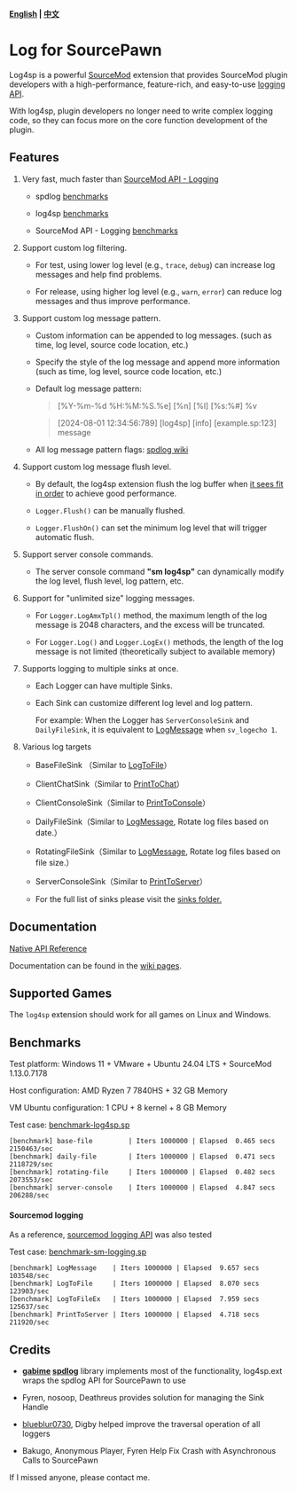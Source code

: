 **[English](./readme.md) | [中文](./readme-chi.md)**

# Log for SourcePawn

Log4sp is a powerful [SourceMod](https://www.sourcemod.net/about.php) extension that provides SourceMod plugin developers with a high-performance, feature-rich, and easy-to-use [logging API](./sourcemod/scripting/include/).

With log4sp, plugin developers no longer need to write complex logging code, so they can focus more on the core function development of the plugin.

## Features

1. Very fast, much faster than [SourceMod API - Logging](https://sm.alliedmods.net/new-api/logging)

   - spdlog [benchmarks](https://github.com/gabime/spdlog#benchmarks)

   - log4sp [benchmarks](https://github.com/F1F88/sm-ext-log4sp#benchmarks)

   - SourceMod API - Logging [benchmarks](https://github.com/F1F88/sm-ext-log4sp#sourcemod-logging)

2. Support custom log filtering.

   - For test, using lower log level (e.g., `trace`, `debug`) can increase log messages and help find problems.

   - For release, using higher log level (e.g., `warn`, `error`) can reduce log messages and thus improve performance.

3. Support custom log message pattern.

   - Custom information can be appended to log messages. (such as time, log level, source code location, etc.)

   - Specify the style of the log message and append more information (such as time, log level, source code location, etc.)

   - Default log message pattern:

      > [%Y-%m-%d %H:%M:%S.%e] [%n] [%l] [%s:%#] %v

      > [2024-08-01 12:34:56:789] [log4sp] [info] [example.sp:123] message

   - All log message pattern flags: [spdlog wiki](https://github.com/gabime/spdlog/wiki/3.-Custom-formatting#pattern-flags)

4. Support custom log message flush level.

   - By default, the log4sp extension flush the log buffer when [it sees fit in order](https://github.com/gabime/spdlog/wiki/7.-Flush-policy) to achieve good performance.

   - `Logger.Flush()` can be manually flushed.

   - `Logger.FlushOn()` can set the minimum log level that will trigger automatic flush.

5. Support server console commands.

   - The server console command **"sm log4sp"** can dynamically modify the log level, flush level, log pattern, etc.

6. Support for "unlimited size" logging messages.

   - For `Logger.LogAmxTpl()` method, the maximum length of the log message is 2048 characters, and the excess will be truncated.

   - For `Logger.Log()` and `Logger.LogEx()` methods, the length of the log message is not limited (theoretically subject to available memory)

7. Supports logging to multiple sinks at once.

   - Each Logger can have multiple Sinks.

   - Each Sink can customize different log level and log pattern.

      For example: When the Logger has `ServerConsoleSink` and `DailyFileSink`, it is equivalent to [LogMessage](https://sm.alliedmods.net/new-api/logging/LogMessage) when `sv_logecho 1`.

8. Various log targets

    - BaseFileSink （Similar to [LogToFile](https://sm.alliedmods.net/new-api/logging/LogToFile)）

    - ClientChatSink（Similar to [PrintToChat](https://sm.alliedmods.net/new-api/halflife/PrintToChat)）

    - ClientConsoleSink（Similar to [PrintToConsole](https://sm.alliedmods.net/new-api/console/PrintToConsole)）

    - DailyFileSink（Similar to [LogMessage](https://sm.alliedmods.net/new-api/logging/LogMessage), Rotate log files based on date.）

    - RotatingFileSink（Similar to [LogMessage](https://sm.alliedmods.net/new-api/logging/LogMessage), Rotate log files based on file size.）

    - ServerConsoleSink（Similar to [PrintToServer](https://sm.alliedmods.net/new-api/console/PrintToServer)）

    - For the full list of sinks please visit the [sinks folder.](./sourcemod/scripting/include/log4sp/sinks/)

## Documentation

[Native API Reference](./sourcemod/scripting/include/log4sp/)

Documentation can be found in the [wiki pages](https://github.com/F1F88/sm-ext-log4sp/wiki).

## Supported Games

The `log4sp` extension should work for all games on Linux and Windows.

## Benchmarks

Test platform: Windows 11 + VMware + Ubuntu 24.04 LTS + SourceMod 1.13.0.7178

Host configuration: AMD Ryzen 7 7840HS + 32 GB Memory

VM Ubuntu configuration: 1 CPU  + 8 kernel  + 8 GB Memory

Test case: [benchmark-log4sp.sp](./sourcemod/scripting/benchmark-ext.sp)

```
[benchmark] base-file         | Iters 1000000 | Elapsed  0.465 secs   2150463/sec
[benchmark] daily-file        | Iters 1000000 | Elapsed  0.471 secs   2118729/sec
[benchmark] rotating-file     | Iters 1000000 | Elapsed  0.482 secs   2073553/sec
[benchmark] server-console    | Iters 1000000 | Elapsed  4.847 secs    206288/sec
```

#### Sourcemod logging

As a reference, [sourcemod logging API](https://sm.alliedmods.net/new-api/logging) was also tested

Test case: [benchmark-sm-logging.sp](./sourcemod/scripting/benchmark-sm-logging.sp)


```
[benchmark] LogMessage    | Iters 1000000 | Elapsed  9.657 secs    103548/sec
[benchmark] LogToFile     | Iters 1000000 | Elapsed  8.070 secs    123903/sec
[benchmark] LogToFileEx   | Iters 1000000 | Elapsed  7.959 secs    125637/sec
[benchmark] PrintToServer | Iters 1000000 | Elapsed  4.718 secs    211920/sec
```

## Credits

- **[gabime](https://github.com/gabime) [spdlog](https://github.com/gabime/spdlog)** library implements most of the functionality, log4sp.ext wraps the spdlog API for SourcePawn to use

- Fyren, nosoop, Deathreus provides solution for managing the Sink Handle

- [blueblur0730](https://github.com/blueblur0730), Digby helped improve the traversal operation of all loggers

- Bakugo, Anonymous Player, Fyren Help Fix Crash with Asynchronous Calls to SourcePawn

If I missed anyone, please contact me.

